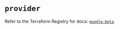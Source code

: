 # `provider`

Refer to the Terraform Registry for docs: [`google-beta`](https://registry.terraform.io/providers/hashicorp/google-beta/6.12.0/docs).
